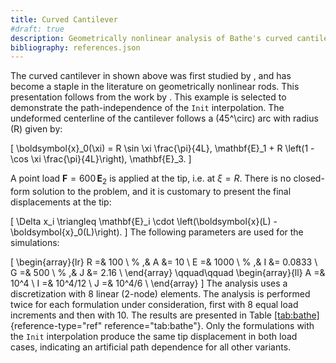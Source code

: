 ```yaml
---
title: Curved Cantilever
#draft: true
description: Geometrically nonlinear analysis of Bathe's curved cantilever.
bibliography: references.json
---
```



The curved cantilever in shown above was first studied by <cite key="bathe1979large"></cite>, and has
become a staple in the literature on geometrically nonlinear rods. 
This presentation follows from the work by <cite key="perez2024nonlinear"></cite>.
This example is selected to demonstrate the path-independence of the `Init`
interpolation. The undeformed centerline of the cantilever follows a
\(45^\circ\) arc with radius \(R\) given by:

\[
\boldsymbol{x}_0(\xi) = R \sin \xi \frac{\pi}{4L}\, \mathbf{E}_1 + R \left(1 - \cos \xi \frac{\pi}{4L}\right)\, \mathbf{E}_3.
\]

A point load $\boldsymbol{F} = 600 \, \mathbf{E}_2$ is applied at the
tip, i.e. at $\xi = R$. There is no closed-form solution to the problem,
and it is customary to present the final displacements at the tip:

\[
\Delta x_i \triangleq \mathbf{E}_i \cdot \left(\boldsymbol{x}(L) - \boldsymbol{x}_0(L)\right).
\]
The following parameters are used for the simulations:

\[
\begin{array}{lr}
    R  =& 100 \\ %   ,& A  &= 10 \\
    E  =& 1000 \\ %   ,& I  &= 0.0833 \\
    G  =& 500 \\ %   ,& J  &= 2.16 \\
\end{array}
\qquad\qquad
\begin{array}{ll}
    A  =& 10^4    \\
    I  =& 10^4/12 \\
    J  =& 10^4/6  \\
\end{array}
\]
The analysis uses a discretization with 8 linear (2-node) elements. 
The analysis is performed twice for each formulation under
consideration, first with 8 equal load increments and then with 10. 
The results are presented in Table [\[tab:bathe\]](#tab:bathe){reference-type="ref"
reference="tab:bathe"}. Only the formulations with the `Init`
interpolation produce the same tip displacement in both load cases,
indicating an artificial path dependence for all other variants.


